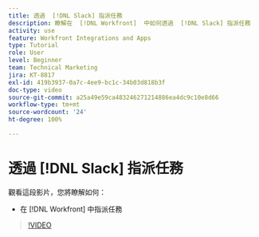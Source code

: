 ```yaml
---
title: 透過  [!DNL Slack] 指派任務
description: 瞭解在  [!DNL Workfront]  中如何透過  [!DNL Slack] 指派任務
activity: use
feature: Workfront Integrations and Apps
type: Tutorial
role: User
level: Beginner
team: Technical Marketing
jira: KT-8817
exl-id: 419b3937-0a7c-4ee9-bc1c-34b03d818b3f
doc-type: video
source-git-commit: a25a49e59ca483246271214886ea4dc9c10e8d66
workflow-type: tm+mt
source-wordcount: '24'
ht-degree: 100%

---
```


# 透過 [!DNL Slack] 指派任務

觀看這段影片，您將瞭解如何：

* 在 [!DNL Workfront] 中指派任務

>[!VIDEO](https://video.tv.adobe.com/v/335117/?quality=12&learn=on)
